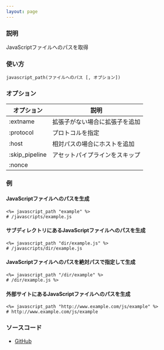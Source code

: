 ```yaml
---
layout: page
---
```

### 説明
JavaScriptファイルへのパスを取得

### 使い方
    javascript_path(ファイルへのパス [, オプション])

### オプション

オプション      | 説明
---------- | -------------
:extname   | 拡張子がない場合に拡張子を追加
:protocol | プロトコルを指定
:host     | 相対パスの場合にホストを追加
:skip_pipeline | アセットパイプラインをスキップ
:nonce |

### 例
#### JavaScriptファイルへのパスを生成
    <%= javascript_path "example" %>
    # /javascripts/example.js

#### サブディレクトリにあるJavaScriptファイルへのパスを生成
    <%= javascript_path "dir/example.js" %>
    # /javascripts/dir/example.js

#### JavaScriptファイルへのパスを絶対パスで指定して生成
    <%= javascript_path "/dir/example" %>
    # /dir/example.js %>

#### 外部サイトにあるJavaScriptファイルへのパスを生成
    <%= javascript_path "http://www.example.com/js/example" %>
    # http://www.example.com/js/example

### ソースコード
* [GitHub](https://github.com/rails/rails/blob/f33d52c95217212cbacc8d5e44b5a8e3cdc6f5b3/actionview/lib/action_view/helpers/asset_url_helper.rb#L318)